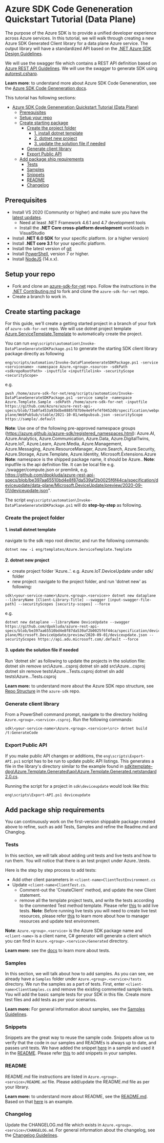 # Azure SDK Code Geneneration Quickstart Tutorial (Data Plane)
The purpose of the Azure SDK is to provide a unified developer experience across Azure services. In this tutorial, we will walk through creating a new Azure SDK Generated Client library for a data plane Azure service.  The output library will have a standardized API based on the  [.NET Azure SDK Design Guidelines](https://azure.github.io/azure-sdk/dotnet_introduction.html).

We will use the swagger file which contains a REST API definition based on [Azure REST API Guidelines](https://github.com/microsoft/api-guidelines/blob/vNext/azure/Guidelines.md). We will use the swagger to generate SDK using [autorest.csharp](https://github.com/Azure/autorest.csharp).

**Learn more**: to understand more about Azure SDK Code Geneneration, see the [Azure SDK Code Geneneration docs](https://github.com/Azure/azure-sdk-for-net/blob/main/sdk/core/Azure.Core/samples/ProtocolMethods.md).

This tutorial has following sections:

- [Azure SDK Code Geneneration Quickstart Tutorial (Data Plane)](#azure-sdk-code-geneneration-quickstart-tutorial-data-plane)
  - [Prerequisites](#prerequisites)
  - [Setup your repo](#setup-your-repo)
  - [Create starting package](#create-starting-package)
    - [Create the project folder](#create-the-project-folder)
      - [1. install dotnet template](#1-install-dotnet-template)
      - [2. dotnet new project](#2-dotnet-new-project)
      - [3. update the solution file if needed](#3-update-the-solution-file-if-needed)
    - [Generate client library](#generate-client-library)
    - [Export Public API](#export-public-api)
  - [Add package ship requirements](#add-package-ship-requirements)
    - [Tests](#tests)
    - [Samples](#samples)
    - [Snippets](#snippets)
    - [README](#readme)
    - [Changelog](#changelog)

<!-- /TOC -->

## Prerequisites

- Install VS 2020 (Community or higher) and make sure you have the [latest updates](https://www.visualstudio.com/).
  - Need at least .NET Framework 4.6.1 and 4.7 development tools
  - Install the **.NET Core cross-platform development** workloads in VisualStudio
- Install **.NET 6.0 SDK** for your specific platform. (or a higher version)
- Install **.NET core 3.1** for your specific platform.
- Install the latest version of [git](https://git-scm.com/downloads)
- Install [PowerShell](https://docs.microsoft.com/powershell/scripting/install/installing-powershell), version 7 or higher.
- Install [NodeJS](https://nodejs.org/) (14.x.x).

## Setup your repo

- Fork and clone an [azure-sdk-for-net](https://github.com/Azure/azure-sdk-for-net) repo. Follow the instructions in the [.NET Contributing.md](https://github.com/Azure/azure-sdk-for-net/issues/12903) to fork and clone the `azure-sdk-for-net` repo.
- Create a branch to work in. 

## Create starting package

For this guide, we'll create a getting started project in a branch of your fork of `azure-sdk-for-net` repo. We will use dotnet project template [Azure.ServiceTemplate.Template](https://github.com/Azure/azure-sdk-for-net/) to automatically create the project.

You can run `eng\scripts\automation\Invoke-DataPlaneGenerateSDKPackage.ps1` to generate the starting SDK client library package directly as following
```
eng/scripts/automation/Invoke-DataPlaneGenerateSDKPackage.ps1 -service <servicename> -namespace Azure.<group>.<source> -sdkPath <sdkrepoRootPath> -inputfile <inputfilelink> -securityScope <securityScope>
```

e.g.
```
pwsh /home/azure-sdk-for-net/eng/scripts/automation/Invoke-DataPlaneGenerateSDKPackage.ps1 -service sample -namespace Azure.Template.Sample -sdkPath /home/azure-sdk-for-net -inputfile https://github.com/Azure/azure-rest-api-specs/blob/73a0fa453a93bdbe8885f87b9e4e9fef4f0452d0/specification/webpubsub/data-plane/WebPubSub/stable/2021-10-01/webpubsub.json -securityScope https://sample/.default
```

**Note**: Use one of the following pre-approved namespace groups (https://azure.github.io/azure-sdk/registered_namespaces.html): Azure.AI, Azure.Analytics, Azure.Communication, Azure.Data, Azure.DigitalTwins, Azure.IoT, Azure.Learn, Azure.Media, Azure.Management, Azure.Messaging, Azure.ResourceManager, Azure.Search, Azure.Security, Azure.Storage, Azure.Template, Azure.Identity, Microsoft.Extensions.Azure
**Note**: namespace is the shipped package name, it should be Azure.<group>.<service>
**Note**: inputfile is the api definition file. It can be local file e.g. ./swagger/compute.json or premlink, e.g. https://github.com/dpokluda/azure-rest-api-specs/blob/be397aa65510bd4e8f87da539af2b0025f6f44ca/specification/deviceupdate/data-plane/Microsoft.DeviceUpdate/preview/2020-09-01/deviceupdate.json".

The script `eng\scripts\automation\Invoke-DataPlaneGenerateSDKPackage.ps1` will do **step-by-step** as following.

### Create the project folder

#### 1. install dotnet template
navigate to the sdk repo root director, and run the following commands:

```
dotnet new -i eng/templates/Azure.ServiceTemplate.Template
```

#### 2. dotnet new project
- create project folder 'Azure.<group>.<service>'. e.g. Azure.IoT.DeviceUpdate under sdk/<service> folder
- new project: navigate to the project folder, and run 'dotnet new' as following:
  
```
sdk\<your-service-name>\Azure.<group>.<service>> dotnet new dataplane --libraryName [Client-Library-Title] --swagger [input-swagger-file-path] --securityScopes [security-scopes] --force
```
e.g.
```
dotnet new dataplane --libraryName DeviceUpdate --swagger https://github.com/dpokluda/azure-rest-api-specs/blob/be397aa65510bd4e8f87da539af2b0025f6f44ca/specification/deviceupdate/data-plane/Microsoft.DeviceUpdate/preview/2020-09-01/deviceupdate.json --securityScopes https://api.adu.microsoft.com/.default --force
```

#### 3. update the solution file if needed
Run 'dotnet sln' as following to update the projects in the solution file:
dotnet sln remove src\Azure.<group>.<service>.csproj
dotnet sln add src\Azure.<group>.<service>.csproj
dotnet sln remove tests\Azure.<group>.<service>.Tests.csproj
dotnet sln add tests\Azure.<group>.<service>.Tests.csproj

**Learn more:** to understand more about the Azure SDK repo structure, see [Repo Structure](https://github.com/Azure/azure-sdk/blob/master/docs/policies/repostructure.md) in the `azure-sdk` repo.

### Generate client library

From a PowerShell command prompt, navigate to the directory holding `Azure.<group>.<service>.csproj`. Run the following commands:
```
sdk\<your-service-name>\Azure.<group>.<service>\src> dotnet build /t:GenerateCode
```

### Export Public API

If you make public API changes or additions, the `eng\scripts\Export-API.ps1` script has to be run to update public API listings. This generates a file in the library's directory similar to the example found in [sdk\template-dpg\Azure.Template.Generated\api\Azure.Template.Generated.netstandard2.0.cs](https://github.com/Azure/azure-sdk-for-net/blob/main/sdk/template-dpg/Azure.Template.Generated/api/Azure.Template.Generated.netstandard2.0.cs).

Running the script for a project in `sdk\deviceupdate` would look like this: 
```
eng\scripts\Export-API.ps1 deviceupdate
```

## Add package ship requirements
You can continuously work on the first-version shippable package created above to refine, such as add Tests, Samples and refine the Readme.md and Changlog.
### Tests ###

In this section, we will talk about adding unit tests and live tests and how to run them. You will notice that there is an test project under Azure.<group>.<service>\tests.

Here is the step by step process to add tests:
- Add other client parameters in `<client-name>ClientTestEnvironment.cs`
- Update `<client-name>ClientTest.cs`. 
  - Comment-out the 'CreateClient' method, and update the new <service>Client statement.
  - remove all the template project tests, and write the tests according to the commented Test method template. Please refer [this](https://github.com/Azure/azure-sdk-for-net/blob/main/CONTRIBUTING.md#live-testing) to add live tests.
**Note**: Before running live tests you will need to create live test resources, please refer [this](https://github.com/Azure/azure-sdk-for-net/blob/main/eng/common/TestResources/README.md) to learn more about how to manager resources and update test environment.

**Note**: `Azure.<group>.<service>` is the Azure SDK package name and `<client-name>` is a client name, C# generator will generate a client which you can find in `Azure.<group>.<service>/Generated` directory.

**Learn more:** see the [docs](https://github.com/Azure/azure-sdk-for-net/blob/main/CONTRIBUTING.md#to-test-1) to learn more about tests.

### Samples

In this section, we will talk about how to add samples. As you can see, we already have a `Samples` folder under `Azure.<group>.<service>/tests` directory. We run the samples as a part of tests. First, enter `<client-name>ClientSamples.cs` and remove the existing commented sample tests. You will add the basic sample tests for your SDK in this file. Create more test files and add tests as per your scenarios.

**Learn more:** For general information about samples, see the [Samples Guidelines](https://azure.github.io/azure-sdk/dotnet_introduction.html#dotnet-samples).

### Snippets

Snippets are the great way to reuse the sample code. Snippets allow us to verify that the code in our samples and READMEs is always up to date, and passes unit tests. We have added the snippet [here](https://github.com/Azure/azure-sdk-for-net/blob/main/sdk/template-dpg/Azure.Template.Generated/tests/Samples/TemplateServiceSamples.HelloWorld.cs#L30) in a sample and used it in the [README](https://github.com/Azure/azure-sdk-for-net/blob/main/sdk/template-dpg/Azure.Template.Generated/README.md#create-resource). Please refer [this](https://github.com/Azure/azure-sdk-for-net/blob/main/CONTRIBUTING.md#updating-sample-snippets) to add snippets in your samples.

### README

README.md file instructions are listed in `Azure.<group>.<service>/README.md` file. Please add/update the README.md file as per your library.

**Learn more:** to understand more about README, see the [README.md](https://github.com/Azure/azure-sdk-for-net/blob/main/sdk/template-dpg/Azure.Template.Generated/README.md). Based on that [here](https://github.com/Azure/azure-sdk-for-net/blob/main/sdk/keyvault/Azure.Security.KeyVault.Keys/README.md) is an example.

### Changelog

Update the CHANGELOG.md file which exists in `Azure.<group>.<service>/CHANGELOG.md`. For general information about the changelog, see the [Changelog Guidelines](https://azure.github.io/azure-sdk/policies_releases.html#change-logs).
